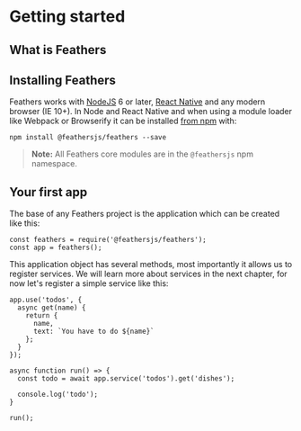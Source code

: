 # Getting started

## What is Feathers

## Installing Feathers

Feathers works with [NodeJS](https://nodejs.org/en/) 6 or later, [React Native](https://facebook.github.io/react-native/) and any modern browser (IE 10+). In Node and React Native and when using a module loader like Webpack or Browserify it can be installed [from npm](https://www.npmjs.com/package/@feathersjs/feathers) with:

```
npm install @feathersjs/feathers --save
```

> __Note:__ All Feathers core modules are in the `@feathersjs` npm namespace.

## Your first app

The base of any Feathers project is the application which can be created like this:

```
const feathers = require('@feathersjs/feathers');
const app = feathers();
```

This application object has several methods, most importantly it allows us to register services. We will learn more about services in the next chapter, for now let's register a simple service like this:

```
app.use('todos', {
  async get(name) {
    return {
      name,
      text: `You have to do ${name}`
    };
  }
});

async function run() => {
  const todo = await app.service('todos').get('dishes');

  console.log('todo');
}

run();
```
